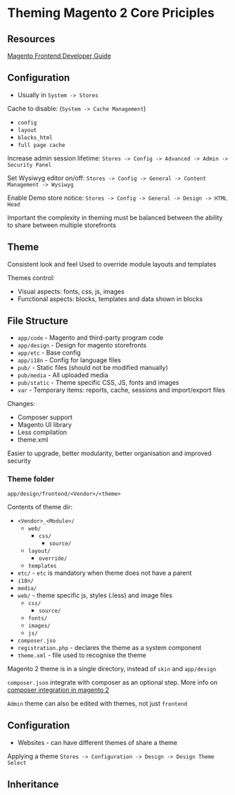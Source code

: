 # Theming Magento 2 Core Priciples

## Resources

[Magento Frontend Developer Guide](http://devdocs.magento.com/guides/v2.1/frontend-dev-guide/bk-frontend-dev-guide.html)

## Configuration

* Usually in `System -> Stores`

Cache to disable: (`System -> Cache Management`)
* `config`
* `layout`
* `blocks_html`
* `full page cache`

Increase admin session lifetime: `Stores -> Config -> Advanced -> Admin -> Security Panel`

Set Wysiwyg editor on/off: `Stores -> Config -> General -> Content Management -> Wysiwyg`

Enable Demo store notice: `Stores -> Config -> General -> Design -> HTML Head`

Important the complexity in theming must be balanced between the ability to share between multiple storefronts

## Theme

Consistent look and feel
Used to override module layouts and templates

Themes control:
* Visual aspects: fonts, css, js, images
* Functional aspects: blocks, templates and data shown in blocks

## File Structure

* `app/code` - Magento and third-party program code
* `app/design` - Design for magento storefronts
* `app/etc` - Base config
* `app/i18n` - Config for language files
* `pub/` - Static files (should not be modified manually)
* `pub/media` - All uploaded media
* `pub/static` - Theme specific CSS, JS, fonts and images
* `var` - Temporary items: reports, cache, sessions and import/export files

Changes:
* Composer support
* Magento UI library
* Less compilation
* theme.xml

Easier to upgrade, better modularity, better organisation and improved security

### Theme folder

`app/design/frontend/<Vendor>/<theme>`

Contents of theme dir:
* `<Vendor>_<Module>/`
  * `web/`
    * `css/`
      * `source/`
  * `layout/`
      * `override/`
  * `templates`
* `etc/` - `etc` is mandatory when theme does not have a parent
* `i18n/`
* `media/`
* `web/` - theme specific js, styles (.less) and image files
  * `css/`
    * `source/`
  * `fonts/`
  * `images/`
  * `js/`
* `composer.jso`
* `registration.php` - declares the theme as a system component
* `theme.xml` - file used to recognise the theme

Magento 2 theme is in a single directory, instead of `skin` and `app/design`

`composer.json` integrate with composer as an optional step. More info on [composer integration in magento 2](http://devdocs.magento.com/guides/v2.1/extension-dev-guide/build/composer-integration.html)

`Admin` theme can also be edited with themes, not just `frontend`

## Configuration

- Websites - can have different themes of share a theme

Applying a theme `Stores -> Configuration -> Design -> Design Theme Select`

## Inheritance
